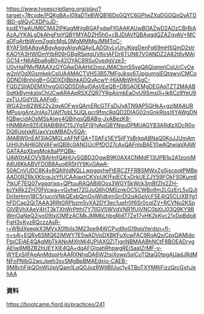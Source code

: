 https://www.typescriptlang.org/play/?target=7#code/PQKgBA+l09aDTeBWQB16DsGQYC6GPIwZXqDGGQnQyATDIBD-g9QyCXDPoJD-ksdEYIwAUM6CM42IPKqgMhlgBGAFydwFfGAAKAUwBOAZwD2AOzCBrBjAAzAJYKALgDkAhgFtpYQBYMYADZH5h0+cBJDIAVfQBAqgdQZAZgyAV+MCaDFoArtbWxmZggIcMgL0MgMMMgJMMToC-8YAFSt6A8gyABgyAqgyAIgyAQAyiLADGtvLyUnJKqgDenFq69mHSQmD2strKAOYA3HWlDmYtbR09rGBgRSptgUV6irIAFDr6TUN67V0ANDZ2A82t6yMAlGC14+N6ABba8gB0y42OYAC89SuOvedgVze3-U0vHaPMyfMAAXzGYGAwDAAHd2npzJMACbmS5yaQAQjqmmCoUcCyOaw2nVOdXGsmkekCslUAAMACTVH53B57MFgJksv67JpgumgiEQtgwviCMCoQDNDIBnhiigB+GQDXDIBbhkADQyAcwY-HlAMbWHjSgC-FQDZSllADEMXhygGiGQDSDIAuj0AsVEeQB+DB5AOEMgDEGAqTZT2MAAB0qKkBymksIqChUCwARAApRSXZQR7YRgAiimkEaOvU9Sms0j+ik6Cz9YeU9zxTUJGdY0LAAFo6-WG42m82W622y2qyAOFwxQAmERcGTFsDiJyATN9AP5GHkA+gziMAAURMPusigAntJnIAs7UAlf7pbL5UQLpcr9fmcRqQD2DIAG02nGnkRlsslXYAWgDNfQBwcidAOsMSsAiwy4QBihgsQBABg-JxABezK8-HNMBAh9ZEjERABlB8jCfSJYgSFI91yApGBYNgu0PMUAGYB3ARdlzXDcR0oDQ6UpIxkRUaxVzpMBADv5QA-jMABW0nEAf3lAGMGLxAFNFQA+T0AFz1iEY5jlFYsBrkpABNaQ0KoJJUmAmUiHIUhAH6GNVAFwlQB8c0ANGUcIPfDO27cAxQAFnIsBAE10wAQtwiaVAAWGATAApXbxgMok8aPPQBk-UAW0tAEOVVBAHnfQAHUySQBD2OgwB9K0AX4CNMdF13UPB1p2A1zoniMA6U6KkABVFD0B8Auo6R5HY9KvGAwA-50ACnVUDC8K4v8QAIhldNQLLwpgqxheFtERCZFFRBSMWxZgSjscpqtPMBpAAD0RZRkXKIcqjJcYfUCAAjaxtCKVpUKfFplECExDrkUEZJY59FOkFS0Kum67tkUF7EQ07vgqqrjxq+QPtuuRAQABl6Oos3WGY5kWck3mBfZhi2ZH-kcYkRk2ZH70fVcwa+vGvhet7ZGJuQ6hOM5znkOC5CWBo9m2LGzErL5uQJtDn1eHmn1BC5rjucnVNkQExbQmGviWjdbjmSrrDl2qAGpVcFSE4IQ5CLtXBYg1hFDCap2QiTAAA3RRtGRPbzm5vXA2DY3ec1upfr0f6Sr0cqlZV+RCVNu2KSpGlVBVhXAeV4HT3kTXhWrPtthI7Y7IlGV5WVdVNR1fUjVNC0bXtJ03Q9KY9BWmOaNeQ2jyo09IxjOMEzACMkJMMbLhbgRId77Ze17yHK2kKvc21xDpBdp8FgH3vKyzRQczzAsR-r+WBdXeepkX3MVxX0fbils3M23pe94WCPvd9oG19qisYerdsn+fl-n+s4j+EQRy6SMQ62iMWY7E5wADVpDXBKFuXcwFAC9RoAQxiCpxDAMidoFtpCEjAE4QAgMbTkANoMXhMi4UPIAXQZjTjgnNBMAABhNCtF8BOEADrygAEIw8MBZB2hUEYXiE4QA+dqAFGIgahRhpwgREiSaaIZrMF-v-WYExSjlFAeAnMdspHrAARXNhqDA6W2tsiXowp5plCoTQtaG0tpgAUadJRdMNFoPNlbG2wcJpeh3svSMgBpBMAEdxjo-CAEB-9M8chFikQOnWUipVQam1LqQ0JozRWjtBlUuc1y4TBoTXYMRjFjzzQrcGxhJehAA

### 資料
https://bootcamp.fjord.jp/practices/241
